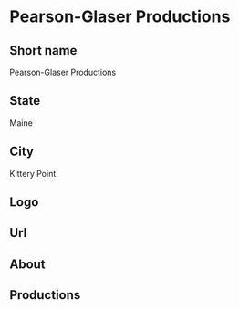 # Pearson-Glaser Productions

## Short name

Pearson-Glaser Productions

## State

Maine

## City

Kittery Point

## Logo

## Url

## About

## Productions 
 
